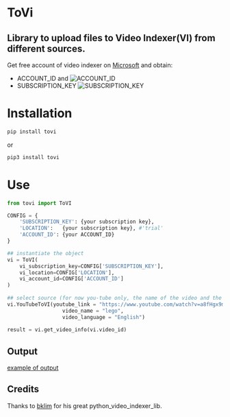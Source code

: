 # ToVi
## Library to upload files to Video Indexer(VI) from different sources.

Get free account of video indexer on [Microsoft](https://vi.microsoft.com/it-it/) 
and obtain:
* ACCOUNT_ID and
![ACCOUNT_ID](https://docs.microsoft.com/it-it/azure/media-services/video-indexer/media/video-indexer-use-apis/account-id.png)
* SUBSCRIPTION_KEY
![SUBSCRIPTION_KEY](https://docs.microsoft.com/it-it/azure/media-services/video-indexer/media/video-indexer-use-apis/video-indexer-api03.png)

# Installation 
```bash
pip install tovi 
```

or 

```bash
pip3 install tovi
```

# Use
```python
from tovi import ToVI

CONFIG = {
    'SUBSCRIPTION_KEY': {your subscription key}, 
    'LOCATION':   {your subscription key}, #'trial'
    'ACCOUNT_ID': {your ACCOUNT_ID}
}

## instantiate the object 
vi = ToVI(
    vi_subscription_key=CONFIG['SUBSCRIPTION_KEY'],
    vi_location=CONFIG['LOCATION'],
    vi_account_id=CONFIG['ACCOUNT_ID']
)
 
## select source (for now you-tube only, the name of the video and the language used)
vi.YouTubeToVI(youtube_link = "https://www.youtube.com/watch?v=a8fHgx9mE5U",
                  video_name = "lego",
                  video_language = "English")
                  
result = vi.get_video_info(vi.video_id)
```

## Output
[example of output](https://www.videoindexer.ai/accounts/247da5ad-66e3-4284-bdba-be073a8f32e7/videos/10bb0407d5/?location=Trial)


## Credits
Thanks to [bklim](https://github.com/bklim5/python_video_indexer_lib) for his great python_video_indexer_lib.


